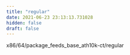 ```yaml
---
title: "regular"
date: 2021-06-23 23:13:13.731028
hidden: false
draft: false
---
```


x86/64/package_feeds_base_ath10k-ct/regular

